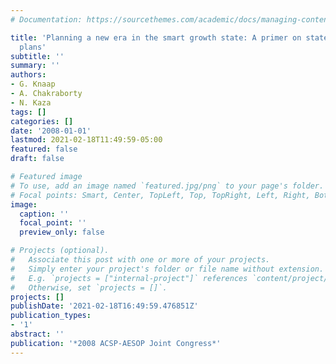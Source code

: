 ```yaml
---
# Documentation: https://sourcethemes.com/academic/docs/managing-content/

title: 'Planning a new era in the smart growth state: A primer on state development
  plans'
subtitle: ''
summary: ''
authors:
- G. Knaap
- A. Chakraborty
- N. Kaza
tags: []
categories: []
date: '2008-01-01'
lastmod: 2021-02-18T11:49:59-05:00
featured: false
draft: false

# Featured image
# To use, add an image named `featured.jpg/png` to your page's folder.
# Focal points: Smart, Center, TopLeft, Top, TopRight, Left, Right, BottomLeft, Bottom, BottomRight.
image:
  caption: ''
  focal_point: ''
  preview_only: false

# Projects (optional).
#   Associate this post with one or more of your projects.
#   Simply enter your project's folder or file name without extension.
#   E.g. `projects = ["internal-project"]` references `content/project/deep-learning/index.md`.
#   Otherwise, set `projects = []`.
projects: []
publishDate: '2021-02-18T16:49:59.476851Z'
publication_types:
- '1'
abstract: ''
publication: '*2008 ACSP-AESOP Joint Congress*'
---
```

